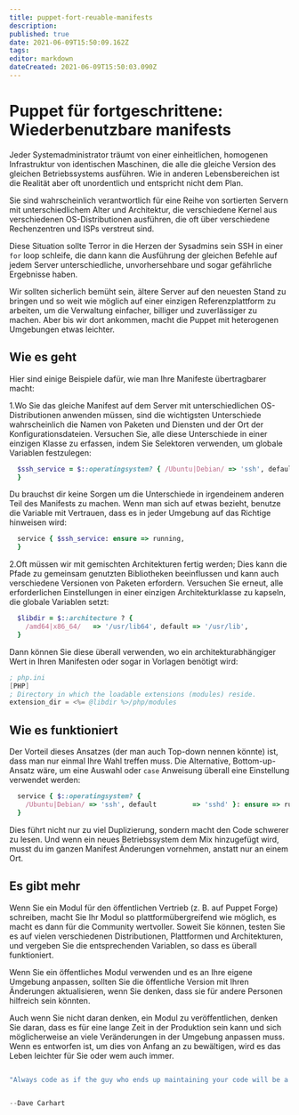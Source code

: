 ```yaml
---
title: puppet-fort-reuable-manifests
description: 
published: true
date: 2021-06-09T15:50:09.162Z
tags: 
editor: markdown
dateCreated: 2021-06-09T15:50:03.090Z
---
```


# Puppet für fortgeschrittene: Wiederbenutzbare manifests

Jeder Systemadministrator träumt von einer einheitlichen, homogenen Infrastruktur von identischen Maschinen, die alle die gleiche Version des gleichen Betriebssystems ausführen. Wie in anderen Lebensbereichen ist die Realität aber oft unordentlich und entspricht nicht dem Plan.

Sie sind wahrscheinlich verantwortlich für eine Reihe von sortierten Servern mit unterschiedlichem Alter und Architektur, die verschiedene Kernel aus verschiedenen OS-Distributionen ausführen, die oft über verschiedene Rechenzentren und ISPs verstreut sind.

Diese Situation sollte Terror in die Herzen der Sysadmins sein SSH in einer `for` loop schleife, die dann kann die Ausführung der gleichen Befehle auf jedem Server unterschiedliche, unvorhersehbare und sogar gefährliche Ergebnisse haben.

Wir sollten sicherlich bemüht sein, ältere Server auf den neuesten Stand zu bringen und so weit wie möglich auf einer einzigen Referenzplattform zu arbeiten, um die Verwaltung einfacher, billiger und zuverlässiger zu machen. Aber bis wir dort ankommen, macht die Puppet mit heterogenen Umgebungen etwas leichter.

## Wie es geht

Hier sind einige Beispiele dafür, wie man Ihre Manifeste übertragbarer macht:

1.Wo Sie das gleiche Manifest auf dem Server mit unterschiedlichen OS-Distributionen anwenden müssen, sind die wichtigsten Unterschiede wahrscheinlich die Namen von Paketen und Diensten und der Ort der Konfigurationsdateien. Versuchen Sie, alle diese Unterschiede in einer einzigen Klasse zu erfassen, indem Sie Selektoren verwenden, um globale Variablen festzulegen:

```ruby
  $ssh_service = $::operatingsystem? { /Ubuntu|Debian/ => 'ssh', default         => 'sshd',
  }
```

Du brauchst dir keine Sorgen um die Unterschiede in irgendeinem anderen Teil des Manifests zu machen. Wenn man sich auf etwas bezieht, benutze die Variable mit Vertrauen, dass es in jeder Umgebung auf das Richtige hinweisen wird:

```ruby
  service { $ssh_service: ensure => running,
  }
```

2.Oft müssen wir mit gemischten Architekturen fertig werden; Dies kann die Pfade zu gemeinsam genutzten Bibliotheken beeinflussen und kann auch verschiedene Versionen von Paketen erfordern. Versuchen Sie erneut, alle erforderlichen Einstellungen in einer einzigen Architekturklasse zu kapseln, die globale Variablen setzt:

```ruby
  $libdir = $::architecture ? {
    /amd64|x86_64/   => '/usr/lib64', default => '/usr/lib',
  }
```

Dann können Sie diese überall verwenden, wo ein architekturabhängiger Wert in Ihren Manifesten oder sogar in Vorlagen benötigt wird:

```s
; php.ini
[PHP]
; Directory in which the loadable extensions (modules) reside.
extension_dir = <%= @libdir %>/php/modules
```

## Wie es funktioniert

Der Vorteil dieses Ansatzes (der man auch Top-down nennen könnte) ist, dass man nur einmal Ihre Wahl treffen muss.
Die Alternative, Bottom-up-Ansatz wäre, um eine Auswahl oder `case` Anweisung überall eine Einstellung verwendet werden:

```ruby
  service { $::operatingsystem? {
    /Ubuntu|Debian/ => 'ssh', default         => 'sshd' }: ensure => running,
  }
```

Dies führt nicht nur zu viel Duplizierung, sondern macht den Code schwerer zu lesen. Und wenn ein neues Betriebssystem dem Mix hinzugefügt wird, musst du im ganzen Manifest Änderungen vornehmen, anstatt nur an einem Ort.

## Es gibt mehr

Wenn Sie ein Modul für den öffentlichen Vertrieb (z. B. auf Puppet Forge) schreiben, macht Sie Ihr Modul so plattformübergreifend wie möglich, es macht es dann für die Community wertvoller. 
Soweit Sie können, testen Sie es auf vielen verschiedenen Distributionen, Plattformen und Architekturen, und vergeben Sie die entsprechenden Variablen, so dass es überall funktioniert.

Wenn Sie ein öffentliches Modul verwenden und es an Ihre eigene Umgebung anpassen, sollten Sie die öffentliche Version mit Ihren Änderungen aktualisieren, wenn Sie denken, dass sie für andere Personen hilfreich sein könnten.

Auch wenn Sie nicht daran denken, ein Modul zu veröffentlichen, denken Sie daran, dass es für eine lange Zeit in der Produktion sein kann und sich möglicherweise an viele Veränderungen in der Umgebung anpassen muss. Wenn es entworfen ist, um dies von Anfang an zu bewältigen, wird es das Leben leichter für Sie oder wem auch immer.

```s

"Always code as if the guy who ends up maintaining your code will be a violent psychopath who knows where you live."


--Dave Carhart
```